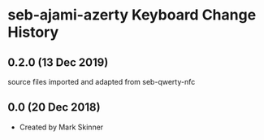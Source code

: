 seb-ajami-azerty Keyboard Change History
=======================

0.2.0 (13 Dec 2019)
-------------------
source files imported and adapted from seb-qwerty-nfc

0.0 (20 Dec 2018)
-----------------

* Created by Mark Skinner
